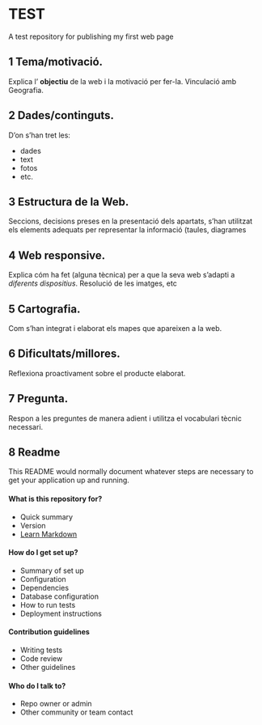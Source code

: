 # TEST
A test repository for publishing my first web page

## 1 Tema/motivació.
Explica l’ **objectiu** de la web i la motivació per fer-la. Vinculació
amb Geografia.

## 2 Dades/continguts.
D’on s’han tret les:
- dades
- text
- fotos
- etc.

## 3 Estructura de la Web.
Seccions, decisions preses en la presentació dels
apartats, s’han utilitzat els elements adequats per representar la informació
(taules, diagrames

## 4 Web responsive.
Explica cóm ha fet (alguna tècnica) per a que la seva web
s’adapti a *diferents dispositius*. Resolució de les imatges, etc

## 5 Cartografia.
Com s’han integrat i elaborat els mapes que apareixen a la web.

## 6 Dificultats/millores.
Reflexiona proactivament sobre el producte elaborat.

## 7 Pregunta.
Respon a les preguntes de manera adient i utilitza el vocabulari tècnic
necessari.

## 8 Readme ##
This README would normally document whatever steps are necessary to get your application up and running.

#### What is this repository for? ####

* Quick summary
* Version
* [Learn Markdown](https://bitbucket.org/tutorials/markdowndemo)

#### How do I get set up? ####

* Summary of set up
* Configuration
* Dependencies
* Database configuration
* How to run tests
* Deployment instructions

#### Contribution guidelines ####

* Writing tests
* Code review
* Other guidelines

#### Who do I talk to? ####

* Repo owner or admin
* Other community or team contact

